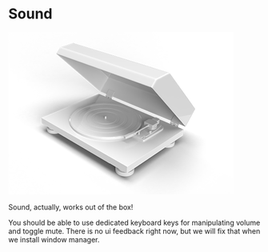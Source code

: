 # Sound

![](/images/05-sound.png)

Sound, actually, works out of the box!

You should be able to use dedicated keyboard keys for manipulating volume and toggle mute.
There is no ui feedback right now, but we will fix that when we install window manager.
